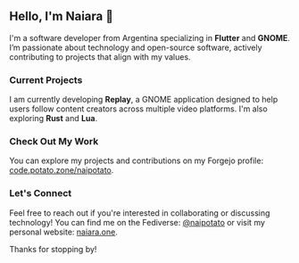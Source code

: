 ## Hello, I'm Naiara 🌹

I'm a software developer from Argentina specializing in **Flutter** and
**GNOME**. I’m passionate about technology and open-source software, actively
contributing to projects that align with my values.

### Current Projects
I am currently developing **Replay**, a GNOME application designed to help users
follow content creators across multiple video platforms. I'm also exploring
**Rust** and **Lua**.

### Check Out My Work
You can explore my projects and contributions on my Forgejo profile:
[code.potato.zone/naipotato](https://code.potato.zone/naipotato).

### Let's Connect
Feel free to reach out if you're interested in collaborating or discussing
technology! You can find me on the Fediverse:
[@naipotato](https://transfem.social/@naipotato) or visit my personal website:
[naiara.one](https://naiara.one/).

Thanks for stopping by!
